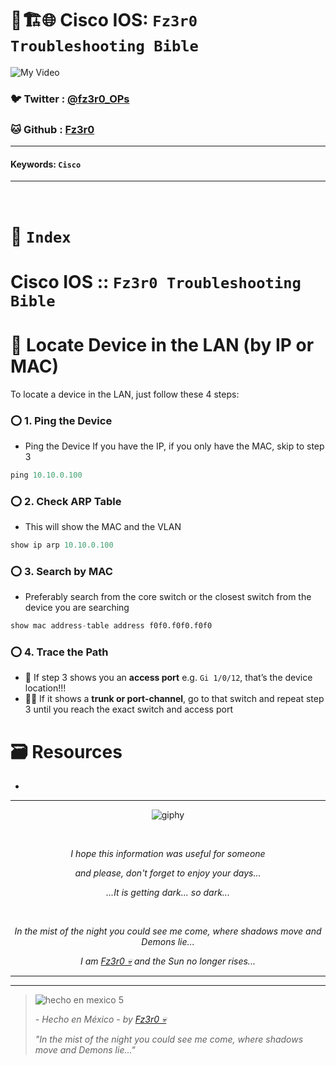 # 🧠🏗️🌐 Cisco IOS: `Fz3r0 Troubleshooting Bible`

![My Video](https://user-images.githubusercontent.com/94720207/165892585-b830998d-d7c5-43b4-a3ad-f71a07b9077e.gif)

### 🐦 Twitter  : [@fz3r0_OPs](https://twitter.com/Fz3r0_OPs)
### 🐱 Github  : [Fz3r0](https://github.com/fz3r0) 

---
 
#### Keywords: `Cisco` 

---

<br>

# 📄 `Index`

#  Cisco IOS :: `Fz3r0 Troubleshooting Bible`




# 🔎 Locate Device in the LAN (by IP or MAC)

To locate a device in the LAN, just follow these 4 steps:

### ⭕ 1. Ping the Device 

- Ping the Device If you have the IP, if you only have the MAC, skip to step 3

````py  
ping 10.10.0.100
````

### ⭕ 2. Check ARP Table 

- This will show the MAC and the VLAN

````py 
show ip arp 10.10.0.100
````

### ⭕ 3. Search by MAC

- Preferably search from the core switch or the closest switch from the device you are searching

````py 
show mac address-table address f0f0.f0f0.f0f0
````

### ⭕ 4. Trace the Path

- 🎯 If step 3 shows you an **access port** e.g. `Gi 1/0/12`, that’s the device location!!!
- 🕵️‍♂️ If it shows a **trunk or port-channel**, go to that switch and repeat step 3 until you reach the exact switch and access port 




# 🗃️ Resources

- 

---

<span align="center"> <p align="center"> ![giphy](https://user-images.githubusercontent.com/94720207/166587250-292d9a9f-e590-4c25-a678-d457e2268e85.gif) </p> </span> 

&nbsp;

<span align="center"> <p align="center"> _I hope this information was useful for someone_ </p> </span> 
<span align="center"> <p align="center"> _and please, don't forget to enjoy your days..._ </p> </span> 
<span align="center"> <p align="center"> _...It is getting dark... so dark..._ </p> </span> 

&nbsp;

<span align="center"> <p align="center"> _In the mist of the night you could see me come, where shadows move and Demons lie..._ </p> </span> 
<span align="center"> <p align="center"> _I am [Fz3r0 💀](https://github.com/Fz3r0/) and the Sun no longer rises..._ </p> </span> 

---

---

> ![hecho en mexico 5](https://user-images.githubusercontent.com/94720207/166068790-fa1f243d-2db9-4810-a6e4-eb3c4ad23700.png)
>
> _- Hecho en México - by [Fz3r0 💀](https://github.com/Fz3r0/)_  
>
> _"In the mist of the night you could see me come, where shadows move and Demons lie..."_ 

